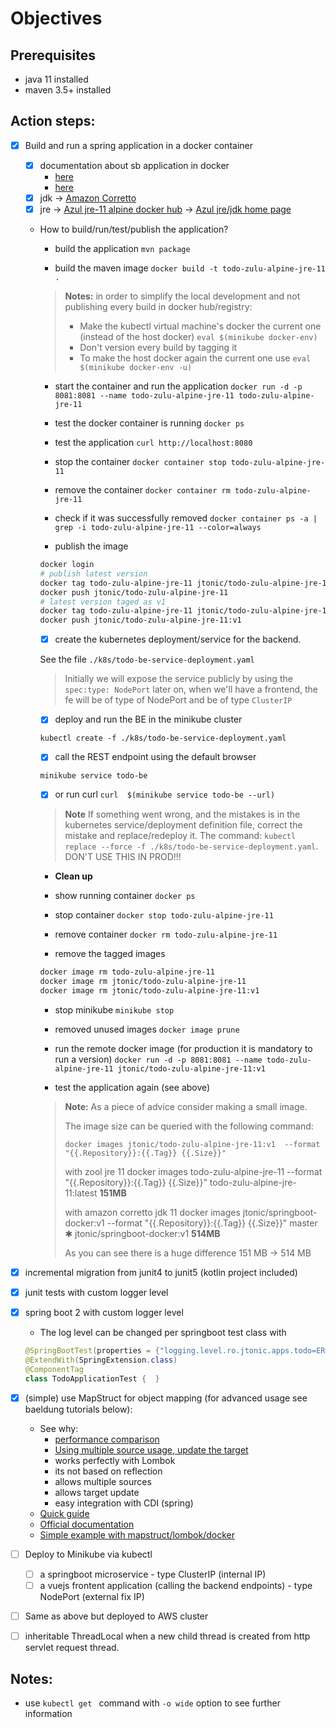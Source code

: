 # Objectives

## Prerequisites

- java 11 installed
- maven 3.5+ installed

## Action steps:

- [x] Build and run a spring application in a docker container

    - [x] documentation about sb application in docker
        - [here](https://spring.io/guides/gs/spring-boot-docker/)
        - [here](https://spring.io/guides/topicals/spring-boot-docker)
    - [x] jdk -> [Amazon Corretto](https://docs.aws.amazon.com/corretto/latest/corretto-8-ug/docker-install.html)
    - [x] jre 
        -> [Azul jre-11 alpine docker hub](https://hub.docker.com/r/azul/zulu-openjdk-alpine/tags)
        -> [Azul jre/jdk home page](https://www.azul.com/downloads/zulu-community/)

    - How to build/run/test/publish the application?
    
        - build the application 
        `mvn package`

        - build the maven image
        `docker build -t todo-zulu-alpine-jre-11 .`
        > __Notes:__
        > in order to simplify the local development and not publishing every build in docker hub/registry:
        > - Make the kubectl virtual machine's docker the current one (instead of the host docker) `eval $(minikube docker-env)`
        > - Don't version every build by tagging it
        > - To make the host docker again the current one use `eval $(minikube docker-env -u)`

        - start the container and run the application
        `docker run -d -p 8081:8081 --name todo-zulu-alpine-jre-11 todo-zulu-alpine-jre-11`

        - test the docker container is running
        `docker ps`

        - test the application
        `curl http://localhost:8080`
        
        - stop the container
        `docker container stop todo-zulu-alpine-jre-11`

        - remove the container
        `docker container rm todo-zulu-alpine-jre-11`
       
        - check if it was successfully removed
        `docker container ps -a | grep -i todo-zulu-alpine-jre-11 --color=always`
        
        - publish the image
        ```bash
        docker login
        # publish latest version
        docker tag todo-zulu-alpine-jre-11 jtonic/todo-zulu-alpine-jre-11
        docker push jtonic/todo-zulu-alpine-jre-11
        # latest version taged as v1
        docker tag todo-zulu-alpine-jre-11 jtonic/todo-zulu-alpine-jre-11:v1
        docker push jtonic/todo-zulu-alpine-jre-11:v1
        ```
      
        - [x] create the kubernetes deployment/service for the backend.
        
        See the file `./k8s/todo-be-service-deployment.yaml`
        
        > Initially we will expose the service publicly by using the `spec:type: NodePort` 
        > later on, when we'll have a frontend, the fe will be of type of NodePort and be of type `ClusterIP`  

        - [x] deploy and run the BE in the minikube cluster
        
        `kubectl create -f ./k8s/todo-be-service-deployment.yaml`
        
        - [x] call the REST endpoint using the default browser
        
        `minikube service todo-be`
        
        - [x] or run curl `curl  $(minikube service todo-be --url)` 
        
        > **Note** If something went wrong, and the mistakes is in the kubernetes service/deployment definition file, correct the mistake and replace/redeploy it.
        > The command: `kubectl replace --force -f ./k8s/todo-be-service-deployment.yaml`. DON'T USE THIS IN PROD!!!

        - **Clean up**
        
        - show running container
        `docker ps`
        
        - stop container 
        `docker stop todo-zulu-alpine-jre-11`
        
        - remove container 
        `docker rm todo-zulu-alpine-jre-11`
        
        - remove the tagged images
        ```bash
        docker image rm todo-zulu-alpine-jre-11
        docker image rm jtonic/todo-zulu-alpine-jre-11
        docker image rm jtonic/todo-zulu-alpine-jre-11:v1
        ``` 
        - stop minikube `minikube stop`
        
        - removed unused images
        `docker image prune`
        
        - run the remote docker image (for production it is mandatory to run a version)
        `docker run -d -p 8081:8081 --name todo-zulu-alpine-jre-11 jtonic/todo-zulu-alpine-jre-11:v1`
        
        - test the application again (see above)
        
        > **Note:** As a piece of advice consider making a small image.
        >
        > The image size can be queried with the following command:
        > 
        >  `docker images jtonic/todo-zulu-alpine-jre-11:v1  --format "{{.Repository}}:{{.Tag}} {{.Size}}"`
        > 
        > with zool jre 11
        >  docker images todo-zulu-alpine-jre-11  --format "{{.Repository}}:{{.Tag}} {{.Size}}"
        >  todo-zulu-alpine-jre-11:latest **151MB**
        > 
        > with amazon corretto jdk 11
        > docker images jtonic/springboot-docker:v1  --format "{{.Repository}}:{{.Tag}} {{.Size}}"                                                                     master ✱
        > jtonic/springboot-docker:v1 **514MB**
        > 
        > As you can see there is a huge difference 151 MB -> 514 MB
    
- [x] incremental migration from junit4 to junit5 (kotlin project included)
- [x] junit tests with custom logger level
- [x] spring boot 2 with custom logger level
    - The log level can be changed per springboot test class with 
    ```java
    @SpringBootTest(properties = {"logging.level.ro.jtonic.apps.todo=ERROR"})
    @ExtendWith(SpringExtension.class)
    @ComponentTag
    class TodoApplicationTest {  }  
    ```
- [x] (simple) use MapStruct for object mapping (for advanced usage see baeldung tutorials below):
    - See why:
        - [performance comparison](https://www.baeldung.com/java-performance-mapping-frameworks
)
        - [Using multiple source usage, update the target](https://www.baeldung.com/mapstruct-multiple-source-objects) 
        - works perfectly with Lombok
        - its not based on reflection
        - allows multiple sources
        - allows target update
        - easy integration with CDI (spring)
    - [Quick guide](https://www.baeldung.com/mapstruct)
    - [Official documentation](https://mapstruct.org/documentation/stable/reference/html/#introduction)
    - [Simple example with mapstruct/lombok/docker](https://hellokoding.com/mapping-jpa-hibernate-entity-and-dto-with-mapstruct/)
    
    
- [ ] Deploy to Minikube via kubectl    
    - [ ] a springboot microservice - type ClusterIP (internal IP)
    - [ ] a vuejs frontent application (calling the backend endpoints) - type NodePort (external fix IP)
- [ ] Same as above but deployed to AWS cluster     
    
- [ ] inheritable ThreadLocal when a new child thread is created from http servlet request thread. 

## __Notes:__

- use `kubectl get ` command with `-o wide` option to see further information 
